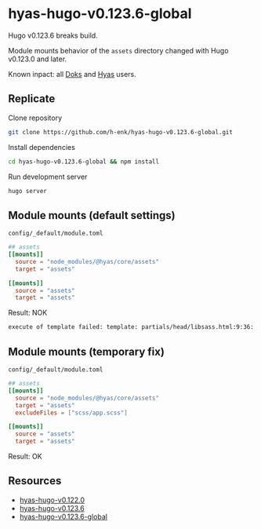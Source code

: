 # hyas-hugo-v0.123.6-global

Hugo v0.123.6 breaks build. 

Module mounts behavior of the `assets` directory changed with Hugo v0.123.0 and later.

Known inpact: all [Doks](https://github.com/gethyas/doks) and [Hyas](https://github.com/gethyas/hyas) users.

## Replicate

Clone repository

```bash
git clone https://github.com/h-enk/hyas-hugo-v0.123.6-global.git
```

Install dependencies

```bash
cd hyas-hugo-v0.123.6-global && npm install
```

Run development server

```bash
hugo server
```

## Module mounts (default settings)

`config/_default/module.toml`

```toml
## assets
[[mounts]]
  source = "node_modules/@hyas/core/assets"
  target = "assets"

[[mounts]]
  source = "assets"
  target = "assets"
```

Result: NOK

```bash
execute of template failed: template: partials/head/libsass.html:9:36: executing "partials/head/libsass.html" at <$css.Permalink>: error calling Permalink: operation not supported on directory ""
```

## Module mounts (temporary fix)

`config/_default/module.toml`

```toml
## assets
[[mounts]]
  source = "node_modules/@hyas/core/assets"
  target = "assets"
  excludeFiles = ["scss/app.scss"]

[[mounts]]
  source = "assets"
  target = "assets"
```

Result: OK

## Resources

- [hyas-hugo-v0.122.0](https://github.com/h-enk/hyas-hugo-v0.122.0)
- [hyas-hugo-v0.123.6](https://github.com/h-enk/hyas-hugo-v0.123.6)
- [hyas-hugo-v0.123.6-global](https://github.com/h-enk/hyas-hugo-v0.123.6-global)
